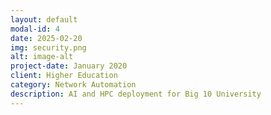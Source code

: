 ```yaml
---
layout: default
modal-id: 4
date: 2025-02-20
img: security.png
alt: image-alt
project-date: January 2020
client: Higher Education
category: Network Automation
description: AI and HPC deployment for Big 10 University
---
```

